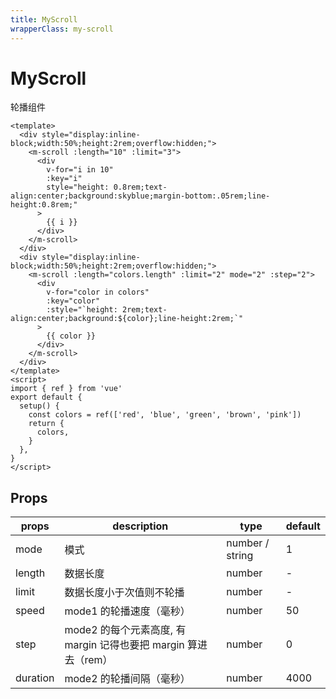 ```yaml
---
title: MyScroll
wrapperClass: my-scroll
---
```


# MyScroll

轮播组件

```vue demo
<template>
  <div style="display:inline-block;width:50%;height:2rem;overflow:hidden;">
    <m-scroll :length="10" :limit="3">
      <div
        v-for="i in 10"
        :key="i"
        style="height: 0.8rem;text-align:center;background:skyblue;margin-bottom:.05rem;line-height:0.8rem;"
      >
        {{ i }}
      </div>
    </m-scroll>
  </div>
  <div style="display:inline-block;width:50%;height:2rem;overflow:hidden;">
    <m-scroll :length="colors.length" :limit="2" mode="2" :step="2">
      <div
        v-for="color in colors"
        :key="color"
        :style="`height: 2rem;text-align:center;background:${color};line-height:2rem;`"
      >
        {{ color }}
      </div>
    </m-scroll>
  </div>
</template>
<script>
import { ref } from 'vue'
export default {
  setup() {
    const colors = ref(['red', 'blue', 'green', 'brown', 'pink'])
    return {
      colors,
    }
  },
}
</script>
```

## Props

| props    | description                                                     | type            | default |
| -------- | --------------------------------------------------------------- | --------------- | ------- |
| mode     | 模式                                                            | number / string | 1       |
| length   | 数据长度                                                        | number          | -       |
| limit    | 数据长度小于次值则不轮播                                        | number          | -       |
| speed    | mode1 的轮播速度（毫秒）                                        | number          | 50      |
| step     | mode2 的每个元素高度, 有 margin 记得也要把 margin 算进去（rem） | number          | 0       |
| duration | mode2 的轮播间隔（毫秒）                                        | number          | 4000    |
